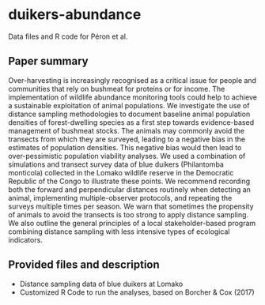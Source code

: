 # duikers-abundance
Data files and R code for Péron et al.

## Paper summary
Over-harvesting is increasingly recognised as a critical issue for people and communities that rely on bushmeat for proteins or for income. The implementation of wildlife abundance monitoring tools could help to achieve a sustainable exploitation of animal populations. We investigate the use of distance sampling methodologies to document baseline animal population densities of forest-dwelling species as a first step towards evidence-based management of bushmeat stocks. The animals may commonly avoid the transects from which they are surveyed, leading to a negative bias in the estimates of population densities. This negative bias would then lead to over-pessimistic population viability analyses. We used a combination of simulations and transect survey data of blue duikers (Philantomba monticola) collected in the Lomako wildlife reserve in the Democratic Republic of the Congo to illustrate these points. We recommend recording both the forward and perpendicular distances routinely when detecting an animal, implementing multiple-observer protocols, and repeating the surveys multiple times per season. We warn that sometimes the propensity of animals to avoid the transects is too strong to apply distance sampling. We also outline the general principles of a local stakeholder-based program combining distance sampling with less intensive types of ecological indicators.

## Provided files and description

- Distance sampling data of blue duikers at Lomako
- Customized R Code to run the analyses, based on Borcher & Cox (2017)
